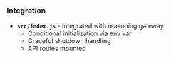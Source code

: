### Integration

- **`src/index.js`** - Integrated with reasoning gateway
  - Conditional initialization via env var
  - Graceful shutdown handling
  - API routes mounted
